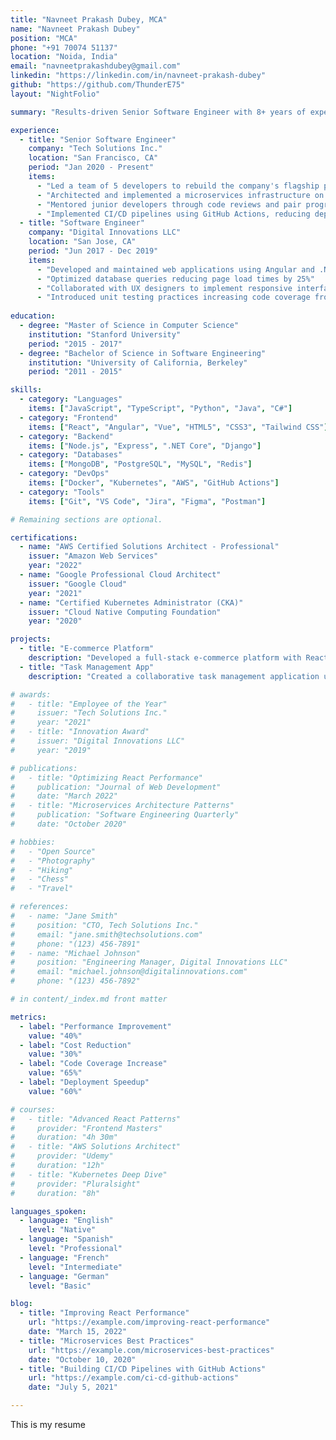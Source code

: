 ```yaml
---
title: "Navneet Prakash Dubey, MCA"
name: "Navneet Prakash Dubey"
position: "MCA"
phone: "+91 70074 51137"
location: "Noida, India"
email: "navneetprakashdubey@gmail.com"
linkedin: "https://linkedin.com/in/navneet-prakash-dubey"
github: "https://github.com/ThunderE75"
layout: "NightFolio"

summary: "Results-driven Senior Software Engineer with 8+ years of experience in full-stack development. Specialized in JavaScript frameworks (React, Node.js) and cloud technologies (AWS). Proven track record of delivering scalable solutions that improve performance and user experience. Passionate about clean code, mentorship, and continuous learning."

experience:
  - title: "Senior Software Engineer"
    company: "Tech Solutions Inc."
    location: "San Francisco, CA"
    period: "Jan 2020 - Present"
    items:
      - "Led a team of 5 developers to rebuild the company's flagship product using React and Node.js, resulting in a 40% performance improvement"
      - "Architected and implemented a microservices infrastructure on AWS, reducing server costs by 30%"
      - "Mentored junior developers through code reviews and pair programming sessions"
      - "Implemented CI/CD pipelines using GitHub Actions, reducing deployment time by 60%"
  - title: "Software Engineer"
    company: "Digital Innovations LLC"
    location: "San Jose, CA"
    period: "Jun 2017 - Dec 2019"
    items:
      - "Developed and maintained web applications using Angular and .NET Core"
      - "Optimized database queries reducing page load times by 25%"
      - "Collaborated with UX designers to implement responsive interfaces"
      - "Introduced unit testing practices increasing code coverage from 20% to 85%"
      
education:
  - degree: "Master of Science in Computer Science"
    institution: "Stanford University"
    period: "2015 - 2017"
  - degree: "Bachelor of Science in Software Engineering"
    institution: "University of California, Berkeley"
    period: "2011 - 2015"

skills:
  - category: "Languages"
    items: ["JavaScript", "TypeScript", "Python", "Java", "C#"]
  - category: "Frontend"
    items: ["React", "Angular", "Vue", "HTML5", "CSS3", "Tailwind CSS"]
  - category: "Backend"
    items: ["Node.js", "Express", ".NET Core", "Django"]
  - category: "Databases"
    items: ["MongoDB", "PostgreSQL", "MySQL", "Redis"]
  - category: "DevOps"
    items: ["Docker", "Kubernetes", "AWS", "GitHub Actions"]
  - category: "Tools"
    items: ["Git", "VS Code", "Jira", "Figma", "Postman"]

# Remaining sections are optional.

certifications:
  - name: "AWS Certified Solutions Architect - Professional"
    issuer: "Amazon Web Services"
    year: "2022"
  - name: "Google Professional Cloud Architect"
    issuer: "Google Cloud"
    year: "2021"
  - name: "Certified Kubernetes Administrator (CKA)"
    issuer: "Cloud Native Computing Foundation"
    year: "2020"

projects:
  - title: "E-commerce Platform"
    description: "Developed a full-stack e-commerce platform with React, Node.js, and MongoDB. Implemented payment processing with Stripe API and inventory management system."
  - title: "Task Management App"
    description: "Created a collaborative task management application using Vue.js and Firebase. Features include real-time updates, role-based access control, and analytics dashboard."

# awards:
#   - title: "Employee of the Year"
#     issuer: "Tech Solutions Inc."
#     year: "2021"
#   - title: "Innovation Award"
#     issuer: "Digital Innovations LLC"
#     year: "2019"

# publications:
#   - title: "Optimizing React Performance"
#     publication: "Journal of Web Development"
#     date: "March 2022"
#   - title: "Microservices Architecture Patterns"
#     publication: "Software Engineering Quarterly"
#     date: "October 2020"

# hobbies:
#   - "Open Source"
#   - "Photography"
#   - "Hiking"
#   - "Chess"
#   - "Travel"

# references:
#   - name: "Jane Smith"
#     position: "CTO, Tech Solutions Inc."
#     email: "jane.smith@techsolutions.com"
#     phone: "(123) 456-7891"
#   - name: "Michael Johnson"
#     position: "Engineering Manager, Digital Innovations LLC"
#     email: "michael.johnson@digitalinnovations.com"
#     phone: "(123) 456-7892"

# in content/_index.md front matter

metrics:
  - label: "Performance Improvement"
    value: "40%"
  - label: "Cost Reduction"
    value: "30%"
  - label: "Code Coverage Increase"
    value: "65%"
  - label: "Deployment Speedup"
    value: "60%"

# courses:
#   - title: "Advanced React Patterns"
#     provider: "Frontend Masters"
#     duration: "4h 30m"
#   - title: "AWS Solutions Architect"
#     provider: "Udemy"
#     duration: "12h"
#   - title: "Kubernetes Deep Dive"
#     provider: "Pluralsight"
#     duration: "8h"

languages_spoken:
  - language: "English"
    level: "Native"
  - language: "Spanish"
    level: "Professional"
  - language: "French"
    level: "Intermediate"
  - language: "German"
    level: "Basic"

blog:
  - title: "Improving React Performance"
    url: "https://example.com/improving-react-performance"
    date: "March 15, 2022"
  - title: "Microservices Best Practices"
    url: "https://example.com/microservices-best-practices"
    date: "October 10, 2020"
  - title: "Building CI/CD Pipelines with GitHub Actions"
    url: "https://example.com/ci-cd-github-actions"
    date: "July 5, 2021"

---
```


This is my resume 